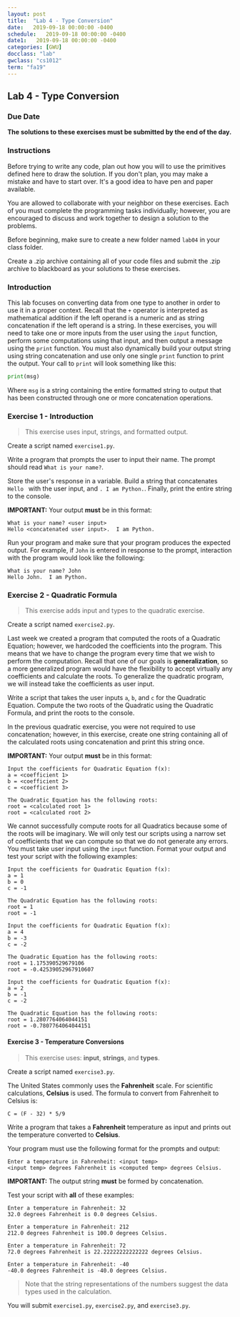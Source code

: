 ```yaml
---
layout: post
title:  "Lab 4 - Type Conversion"
date:   2019-09-18 00:00:00 -0400
schedule:   2019-09-18 00:00:00 -0400
date1:   2019-09-18 00:00:00 -0400
categories: [GWU]
docclass: "lab"
gwclass: "cs1012"
term: "fa19"
---
```

<head>
  <link href="/css/syntax.css" rel="stylesheet">
</head>

## Lab 4 - Type Conversion

### Due Date
**The solutions to these exercises must be submitted by the end of the day.**

### Instructions

Before trying to write any code, plan out how you will to use the primitives defined here to draw the solution.  If you don't plan, you may make a mistake and have to start over.  It's a good idea to have pen and paper available.

You are allowed to collaborate with your neighbor on these exercises.  Each of you must complete the programming tasks individually; however, you are encouraged to discuss and work together to design a solution to the problems.

Before beginning, make sure to create a new folder named ```lab04``` in your class folder.

Create a .zip archive containing all of your code files and submit the .zip archive to blackboard as your solutions to these exercises.

### Introduction

This lab focuses on converting data from one type to another in order to use it in a proper context.  Recall that the ```+``` operator is interpreted as mathematical addition if the left operand is a numeric and as string concatenation if the left operand is a string.  In these exercises, you will need to take one or more inputs from the user using the ```input``` function, perform some computations using that input, and then output a message using the ```print``` function.  You must also dynamically build your output string using string concatenation and use only one single ```print``` function to print the output.  Your call to ```print``` will look something like this:

```python
print(msg)
```    
Where ```msg``` is a string containing the entire formatted string to output that has been constructed through one or more concatenation operations.

### Exercise 1 - Introduction
> This exercise uses input, strings, and formatted output.

Create a script named ```exercise1.py```.

Write a program that prompts the user to input their name.  The prompt should read ```What is your name?```.

Store the user's response in a variable.  Build a string that concatenates ```Hello ``` with the user input, and ```. I am Python.```.  Finally, print the entire string to the console.

**IMPORTANT:** Your output **must** be in this format:
```
What is your name? <user input>
Hello <concatenated user input>.  I am Python.
```

Run your program and make sure that your program produces the expected output.  For example, if ```John``` is entered in response to the prompt, interaction with the program would look like the following:
```
What is your name? John
Hello John.  I am Python.
```

### Exercise 2 - Quadratic Formula
> This exercise adds input and types to the quadratic exercise.

Create a script named ```exercise2.py```.

Last week we created a program that computed the roots of a Quadratic Equation; however, we hardcoded the coefficients into the program.  This means that we have to change the program every time that we wish to perform the computation.  Recall that one of our goals is **generalization**, so a more generalized program would have the flexibility to accept virtually any coefficients and calculate the roots.  To generalize the quadratic program, we will instead take the coefficients as user input.

Write a script that takes the user inputs ```a```, ```b```, and ```c``` for the Quadratic Equation.  Compute the two roots of the Quadratic using the Quadratic Formula, and print the roots to the console.

In the previous quadratic exercise, you were not required to use concatenation; however, in this exercise, create one string containing all of the calculated roots using concatenation and print this string once.

**IMPORTANT:** Your output **must** be in this format:
```
Input the coefficients for Quadratic Equation f(x):
a = <coefficient 1>
b = <coefficient 2>
c = <coefficient 3>

The Quadratic Equation has the following roots:
root = <calculated root 1>
root = <calculated root 2>
```

We cannot successfully compute roots for all Quadratics because some of the roots will be imaginary.  We will only test our scripts using a narrow set of coefficients that we can compute so that we do not generate any errors.  You must take user input using the ```input``` function.  Format your output and test your script with the following examples:

```
Input the coefficients for Quadratic Equation f(x):
a = 1
b = 0
c = -1

The Quadratic Equation has the following roots:
root = 1
root = -1
```

```
Input the coefficients for Quadratic Equation f(x):
a = 4
b = -3
c = -2

The Quadratic Equation has the following roots:
root = 1.175390529679106
root = -0.42539052967910607
```

```
Input the coefficients for Quadratic Equation f(x):
a = 2
b = -1
c = -2

The Quadratic Equation has the following roots:
root = 1.2807764064044151
root = -0.7807764064044151
```

#### Exercise 3 - Temperature Conversions

> This exercise uses: **input**, **strings**, and **types**.

Create a script named ```exercise3.py```.

The United States commonly uses the **Fahrenheit** scale. For scientific calculations, **Celsius** is used.
The formula to convert from Fahrenheit to Celsius is:

```
C = (F - 32) * 5/9
```

Write a program that takes a **Fahrenheit** temperature as input and prints out the temperature converted to **Celsius**.  

Your program must use the following format for the prompts and output:
```
Enter a temperature in Fahrenheit: <input temp>
<input temp> degrees Fahrenheit is <computed temp> degrees Celsius.
```
**IMPORTANT:** The output string **must** be formed by concatenation.

Test your script with **all** of these examples:
```
Enter a temperature in Fahrenheit: 32
32.0 degrees Fahrenheit is 0.0 degrees Celsius.
```

```
Enter a temperature in Fahrenheit: 212
212.0 degrees Fahrenheit is 100.0 degrees Celsius.
```

```
Enter a temperature in Fahrenheit: 72
72.0 degrees Fahrenheit is 22.22222222222222 degrees Celsius.
```

```
Enter a temperature in Fahrenheit: -40
-40.0 degrees Fahrenheit is -40.0 degrees Celsius.
```

> Note that the string representations of the numbers suggest the data types used in the calculation.

You will submit ```exercise1.py```, ```exercise2.py```, and ```exercise3.py```.
